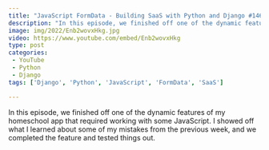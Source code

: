 ```yaml
---
title: "JavaScript FormData - Building SaaS with Python and Django #146"
description: "In this episode, we finished off one of the dynamic features of my homeschool app that required working with some JavaScript. I showed off what I learned about some of my mistakes from the previous week, and we completed the feature and tested things out."
image: img/2022/Enb2wovxHkg.jpg
video: https://www.youtube.com/embed/Enb2wovxHkg
type: post
categories:
 - YouTube
 - Python
 - Django
tags: ['Django', 'Python', 'JavaScript', 'FormData', 'SaaS']

---
```


In this episode, we finished off one of the dynamic features of my homeschool app that required working with some JavaScript. I showed off what I learned about some of my mistakes from the previous week, and we completed the feature and tested things out.
